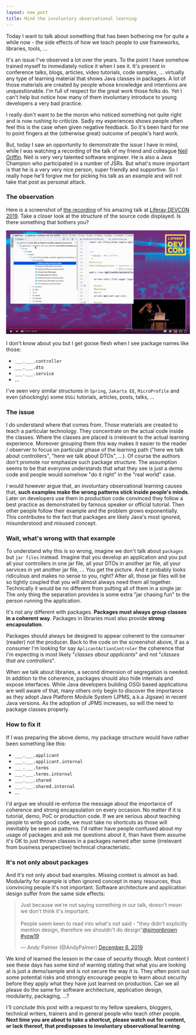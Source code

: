 ```yaml
---
layout: new_post
title: Mind the involuntary observational learning
---
```


Today I want to talk about something that has been bothering me for quite a while now - the side effects of how we teach people to use frameworks, libraries, tools, ...

It's an issue I've observed a lot over the years. To the point I have somehow trained myself to immediately notice it when I see it. It's present in conference talks, blogs, articles, video tutorials, code samples, ... virtually any type of learning material that shows Java classes in packages. A lot of those materials are created by people whose knowledge and intentions are unquestionable. I'm full of respect for the great work those folks do. Yet I can't help but notice how many of them involuntary introduce to young developers a very bad practice.

<!--more-->

I really don't want to be the moron who noticed something not quite right and is now rushing to criticize. Sadly my experiences shows people often feel this is the case when given negative feedback. So it's been hard for me to point fingers at the (otherwise great) outcome of people's hard work.

But, today I saw an opportunity to demonstrate the issue I have in mind, while I was watching a recording of the talk of my friend and colleague [Neil Griffin](https://twitter.com/NeilGriffin95). Neil is very very talented software engineer. He is also a Java Champion who participated in a number of JSRs. But what's more important is that he is a very very nice person, super friendly and supportive. So I really hope he'll forgive me for picking his talk as an example and will not take that post as personal attack.

### The observation

Here is a screenshot of [the recording](https://www.youtube.com/watch?v=r_9xPbVsGX0) of his amazing talk at [Liferay DEVCON 2019](https://www.liferay.com/web/events-devcon-recap). Take a closer look at the structure of the source code displayed. Is there something that bothers you?

![Screenshot of Neil's talk recording](/assets/2019-12-14-Mind_the_involuntary_observational_learning/talk-screenshot.png)

I don't know about you but I get goose flesh when I see package names like those:

- `___.___.controller`
- `___.___.dto`
- `___.___.service`
- ...

I've seen very similar structures in `Spring`, `Jakarta EE`, `MicroProfile` and even (shockingly) some `OSGi` tutorials, articles, posts, talks, ...

### The issue

I do understand where that comes from. Those materials are created to teach a particular technology. They concentrate on the actual code inside the classes. Where the classes are placed is irrelevant to the actual learning experience. Moreover grouping them this way makes it easier to the reader / observer to focus on particular phase of the learning path ("here we talk about controllers", "here we talk about DTOs", ...). Of course the authors don't promote nor emphasize such package structure. The assumption seems to be that everyone understands that what they see is just a demo code and people would somehow "do it right" in the "real world" case.

I would however argue that, an involuntary observational learning causes that, **such examples make the wrong patterns stick inside people's minds**. Later on developers use them in production code convinced they follow a best practice as demonstrated by famous speaker or official tutorial. Then other people follow their example and the problem grows exponentially. This contributes to the fact that packages are likely Java's most ignored, misunderstood and misused concept.

### Wait, what's wrong with that example

To understand why this is so wrong, imagine we don't talk about `packages` but `jar files` instead. Imagine that you develop an application and you put all your controllers in one jar file, all your DTOs in another jar file, all your services in yet another jar file, ... You get the picture. And it probably looks ridiculous and makes no sense to you, right? After all, those jar files will be so tightly coupled that you will almost always need them all together. Technically it would be no different from putting all of them in a single jar. The only thing the separation provides is some extra "jar chasing fun" to the person running the application.

It's not any different with packages. **Packages must always group classes in a coherent way**. Packages in libraries must also provide **strong encapsulation**.

Packages should always be designed to appear coherent to the consumer (reader) not the producer. Back to the code on the screenshot above, if as a consumer I'm looking for say `AplicantActionControler` the coherence that I'm expecting is most likely "_classes about applicants_" and not "_classes that are controllers_".

When we talk about libraries, a second dimension of segregation is needed. In addition to the coherence, packages should also hide internals and expose interfaces. While Java developers building OSGi based applications are well aware of that, many others only begin to discover the importance as they adopt Java Platform Module System (JPMS, a.k.a Jigsaw) in recent Java versions. As the adoption of JPMS increases, so will the need to package classes properly.

### How to fix it

If I was preparing the above demo, my package structure would have rather been something like this:


- `___.___.applicant`
- `___.___.applicant.internal`
- `___.___.terms`
- `___.___.terms.internal`
- `___.___.shared`
- `___.___.shared.internal`
- ...

I'd argue we should re-enforce the message about the importance of coherence and strong encapsulation on every occasion. No matter if it is tutorial, demo, PoC or production code. If we are serious about teaching people to write good code, we must take no shortcuts as those will inevitably be seen as patterns. I'd rather have people confused about my usage of packages and ask me questions about it, than have them assume it's OK to just thrown classes in a packages named after some (irrelevant from business perspective) technical characteristic.

### It's not only about packages

And it's not only about bad examples. Missing context is almost as bad. Modularity for example is often ignored concept in many resources, thus convincing people it's not important. Software architecture and application design suffer from the same side effects:

<blockquote class="twitter-tweet"><p lang="en" dir="ltr">Just because we&#39;re not saying something in our talk, doesn&#39;t mean we don&#39;t think it&#39;s important.<br><br>People seem keen to read into what&#39;s not said - &quot;they didn&#39;t explicitly mention design, therefore we shouldn&#39;t do design&quot;<a href="https://twitter.com/simonbrown?ref_src=twsrc%5Etfw">@simonbrown</a> <a href="https://twitter.com/hashtag/yow19?src=hash&amp;ref_src=twsrc%5Etfw">#yow19</a></p>&mdash; Andy Palmer (@AndyPalmer) <a href="https://twitter.com/AndyPalmer/status/1202744513850044416?ref_src=twsrc%5Etfw">December 6, 2019</a></blockquote> <script async src="https://platform.twitter.com/widgets.js" charset="utf-8"></script> 

We kind of learned the lesson in the case of security though. Most content I see these days has some kind of warning stating that what you are looking at is just a demo/sample and is not secure the way it is. They often point out some potential risks and strongly encourage people to learn about security before they apply what they have just learned on production. Can we all please do the same for software architecture, application design, modularity, packaging, ...? 

I'll conclude this post with a request to my fellow speakers, bloggers, technical writers, trainers and in general people who teach other people. **Next time you are about to take a shortcut, please watch out for content, or lack thereof, that predisposes to involuntary observational learning**.
